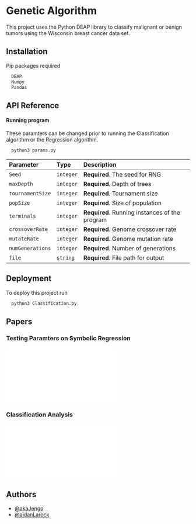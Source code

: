 
# Genetic Algorithm

This project uses the Python DEAP library to classify malignant or benign tumors using the Wisconsin breast cancer data set. 


## Installation

Pip packages required

```bash
  DEAP
  Numpy
  Pandas
```
    
## API Reference

#### Running program
These paramters can be changed prior to running the Classification algorithm or the Regression algorithm. 
```bash
  python3 params.py 
```

| Parameter | Type     | Description                |
| :-------- | :------- | :------------------------- |
| `Seed` | `integer` | **Required**. The seed for RNG |
| `maxDepth` | `integer` | **Required**. Depth of trees |
| `tournamentSize` | `integer` | **Required**. Tournament size |
| `popSize` | `integer` | **Required**. Size of population |
| `terminals` | `integer` | **Required**. Running instances of the program |
| `crossoverRate` | `integer` | **Required**. Genome crossover rate|
| `mutateRate` | `integer` | **Required**. Genome mutation rate |
| `numGenerations` | `integer` | **Required**. Number of generations|
| `file` | `string` | **Required**. File path for output |




## Deployment

To deploy this project run

```bash
  python3 Classification.py 
```


## Papers
### Testing Paramters on Symbolic Regression
![Testing Regression](Testing_GP_Parameters_on_Symbolic_Regression.pdf)
### Classification Analysis
![Breast Cancer Classification](Classification_of_Breast_Cancer_with_Genetic_Programing_2.pdf)


## Authors

- [@akaJengo](https://github.com/akaJengo)
- [@aidanLarock](https://github.com/aidanLarock)

